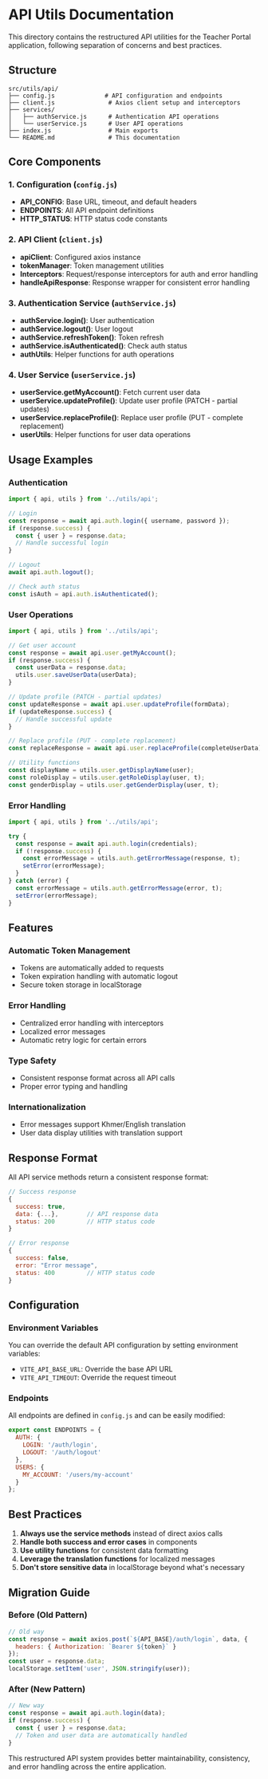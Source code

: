 # API Utils Documentation

This directory contains the restructured API utilities for the Teacher Portal application, following separation of concerns and best practices.

## Structure

```
src/utils/api/
├── config.js              # API configuration and endpoints
├── client.js               # Axios client setup and interceptors
├── services/
│   ├── authService.js      # Authentication API operations
│   └── userService.js      # User API operations
├── index.js                # Main exports
└── README.md               # This documentation
```

## Core Components

### 1. Configuration (`config.js`)
- **API_CONFIG**: Base URL, timeout, and default headers
- **ENDPOINTS**: All API endpoint definitions
- **HTTP_STATUS**: HTTP status code constants

### 2. API Client (`client.js`)
- **apiClient**: Configured axios instance
- **tokenManager**: Token management utilities
- **Interceptors**: Request/response interceptors for auth and error handling
- **handleApiResponse**: Response wrapper for consistent error handling

### 3. Authentication Service (`authService.js`)
- **authService.login()**: User authentication
- **authService.logout()**: User logout
- **authService.refreshToken()**: Token refresh
- **authService.isAuthenticated()**: Check auth status
- **authUtils**: Helper functions for auth operations

### 4. User Service (`userService.js`)
- **userService.getMyAccount()**: Fetch current user data
- **userService.updateProfile()**: Update user profile (PATCH - partial updates)
- **userService.replaceProfile()**: Replace user profile (PUT - complete replacement)
- **userUtils**: Helper functions for user data operations

## Usage Examples

### Authentication
```javascript
import { api, utils } from '../utils/api';

// Login
const response = await api.auth.login({ username, password });
if (response.success) {
  const { user } = response.data;
  // Handle successful login
}

// Logout
await api.auth.logout();

// Check auth status
const isAuth = api.auth.isAuthenticated();
```

### User Operations
```javascript
import { api, utils } from '../utils/api';

// Get user account
const response = await api.user.getMyAccount();
if (response.success) {
  const userData = response.data;
  utils.user.saveUserData(userData);
}

// Update profile (PATCH - partial updates)
const updateResponse = await api.user.updateProfile(formData);
if (updateResponse.success) {
  // Handle successful update
}

// Replace profile (PUT - complete replacement)  
const replaceResponse = await api.user.replaceProfile(completeUserData);

// Utility functions
const displayName = utils.user.getDisplayName(user);
const roleDisplay = utils.user.getRoleDisplay(user, t);
const genderDisplay = utils.user.getGenderDisplay(user, t);
```

### Error Handling
```javascript
import { api, utils } from '../utils/api';

try {
  const response = await api.auth.login(credentials);
  if (!response.success) {
    const errorMessage = utils.auth.getErrorMessage(response, t);
    setError(errorMessage);
  }
} catch (error) {
  const errorMessage = utils.auth.getErrorMessage(error, t);
  setError(errorMessage);
}
```

## Features

### Automatic Token Management
- Tokens are automatically added to requests
- Token expiration handling with automatic logout
- Secure token storage in localStorage

### Error Handling
- Centralized error handling with interceptors
- Localized error messages
- Automatic retry logic for certain errors

### Type Safety
- Consistent response format across all API calls
- Proper error typing and handling

### Internationalization
- Error messages support Khmer/English translation
- User data display utilities with translation support

## Response Format

All API service methods return a consistent response format:

```javascript
// Success response
{
  success: true,
  data: {...},        // API response data
  status: 200         // HTTP status code
}

// Error response
{
  success: false,
  error: "Error message",
  status: 400         // HTTP status code
}
```

## Configuration

### Environment Variables
You can override the default API configuration by setting environment variables:

- `VITE_API_BASE_URL`: Override the base API URL
- `VITE_API_TIMEOUT`: Override the request timeout

### Endpoints
All endpoints are defined in `config.js` and can be easily modified:

```javascript
export const ENDPOINTS = {
  AUTH: {
    LOGIN: '/auth/login',
    LOGOUT: '/auth/logout'
  },
  USERS: {
    MY_ACCOUNT: '/users/my-account'
  }
};
```

## Best Practices

1. **Always use the service methods** instead of direct axios calls
2. **Handle both success and error cases** in components
3. **Use utility functions** for consistent data formatting
4. **Leverage the translation functions** for localized messages
5. **Don't store sensitive data** in localStorage beyond what's necessary

## Migration Guide

### Before (Old Pattern)
```javascript
// Old way
const response = await axios.post(`${API_BASE}/auth/login`, data, {
  headers: { Authorization: `Bearer ${token}` }
});
const user = response.data;
localStorage.setItem('user', JSON.stringify(user));
```

### After (New Pattern)
```javascript
// New way
const response = await api.auth.login(data);
if (response.success) {
  const { user } = response.data;
  // Token and user data are automatically handled
}
```

This restructured API system provides better maintainability, consistency, and error handling across the entire application.